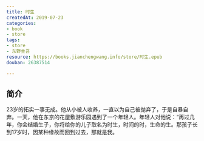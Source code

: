 ```yaml
---
title: 时生
createdAt: 2019-07-23
categories: 
- book
- store
tags: 
- store
- 东野圭吾
resource: https://books.jianchengwang.info/store/时生.epub
douban: 26387514

---
```


## 简介

23岁的拓实一事无成。他从小被人收养，一直以为自己被抛弃了，于是自暴自弃。一天，他在东京的花屋敷游乐园遇到了一个年轻人。年轻人对他说：“再过几年，你会结婚生子，你将给你的儿子取名为时生，时间的时，生命的生。那孩子长到17岁时，因某种缘故而回到过去，那就是我。


